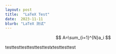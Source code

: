 ```yaml
---
layout: post
title:  "LaTeX Test"
date:  2023-11-11
blurb: "LaTeX 测试"
---
```


$$
A=\sum_{i=1}^{N}a_i
$$

testtesttesttesttesttest$\epsilon$testtesttest